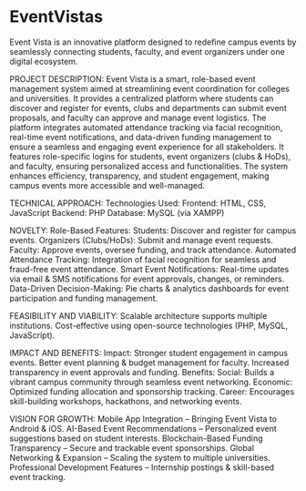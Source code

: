 # EventVistas
Event Vista is an innovative platform designed to redefine campus events by seamlessly connecting students, faculty, and event organizers under one digital ecosystem.

PROJECT DESCRIPTION: Event Vista is a smart, role-based event management system aimed at streamlining event coordination for colleges and universities. It provides a centralized platform where students can discover and register for events, clubs and departments can submit event proposals, and faculty can approve and manage event logistics.
The platform integrates automated attendance tracking via facial recognition, real-time event notifications, and data-driven funding management to ensure a seamless and engaging event experience for all stakeholders.
It features role-specific logins for students, event organizers (clubs & HoDs), and faculty, ensuring personalized access and functionalities. The system enhances efficiency, transparency, and student engagement, making campus events more accessible and well-managed.

TECHNICAL APPROACH: 
    Technologies Used:
      Frontend: HTML, CSS, JavaScript
      Backend: PHP
      Database: MySQL (via XAMPP)

NOVELTY:
   Role-Based Features:
   Students: Discover and register for campus events.
   Organizers (Clubs/HoDs): Submit and manage event requests.
   Faculty: Approve events, oversee funding, and track attendance.
   Automated Attendance Tracking:
   Integration of facial recognition for seamless and fraud-free event attendance.
   Smart Event Notifications:
   Real-time updates via email & SMS notifications for event approvals, changes, or reminders.
   Data-Driven Decision-Making:
   Pie charts & analytics dashboards for event participation and funding management.

FEASIBILITY AND VIABILITY:
    Scalable architecture supports multiple institutions.
    Cost-effective using open-source technologies (PHP, MySQL, JavaScript).

IMPACT AND BENEFITS:
      Impact:
        Stronger student engagement in campus events. 
        Better event planning & budget management for faculty.
        Increased transparency in event approvals and funding.
      Benefits:
        Social: Builds a vibrant campus community through seamless event networking.
        Economic: Optimized funding allocation and sponsorship tracking.
        Career: Encourages skill-building workshops, hackathons, and networking events.

VISION FOR GROWTH:
     Mobile App Integration – Bringing Event Vista to Android & iOS.
     AI-Based Event Recommendations – Personalized event suggestions based on student interests.
     Blockchain-Based Funding Transparency – Secure and trackable event sponsorships.
     Global Networking & Expansion – Scaling the system to multiple universities.
     Professional Development Features – Internship postings & skill-based event tracking.
